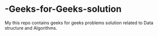 # -Geeks-for-Geeks-solution

My this repo contains geeks for geeks problems solution related to Data structure and Algorithms.
